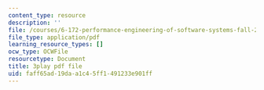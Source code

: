 ```yaml
---
content_type: resource
description: ''
file: /courses/6-172-performance-engineering-of-software-systems-fall-2018/faff65ad19daa1c45ff1491233e901ff_LvX3g45ynu8.pdf
file_type: application/pdf
learning_resource_types: []
ocw_type: OCWFile
resourcetype: Document
title: 3play pdf file
uid: faff65ad-19da-a1c4-5ff1-491233e901ff
---
```

